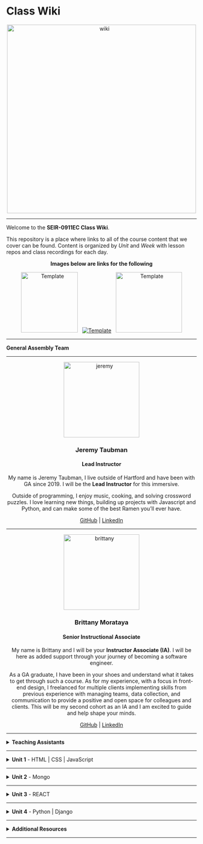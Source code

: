 # Class Wiki

<div align="center">
  <img src="https://i.imgur.com/WNe3NwE.png" alt="wiki" height="500">
</div>

___
Welcome to the <b>SEIR-0911EC Class Wiki</b>.

This repository is a place where links to all of the course content that we cover can be found. Content is organized by <i>Unit</i> and <i>Week</i> with lesson repos and class recordings for each day.
<br>


<div align="center" display:"row">
<b>Images below are links for the following</b>



<a href="https://github.com/bmorataya3/Pull-Request-Template" target="_blank"><img src="https://i.imgur.com/WYBWzSth.png" alt="Template" height="160" width="150"></a> &nbsp; 
<a href="https://github.com/seir-/daily_js_challenges" target="_blank"><img src="https://i.imgur.com/W2YYUOPb.png" alt="Template"></a>  &nbsp; 
<a href="https://github.com/seir-123/cs_data_structures" target="_blank"><img src="https://i.imgur.com/Bq75otNm.png" alt="Template" height="160" width="175" ></a>
</div>



____
<strong>General Assembly Team</strong>



____

<div align="center">
  <img width="200px" src="https://i.imgur.com/xDwQZ7E.png" alt="jeremy">
  <h3>Jeremy Taubman</h3>
  <h4>Lead Instructor</h4>
  <p>My name is Jeremy Taubman, I live outside of Hartford and have been with GA since 2019. I will be the <b>Lead Instructor</b> for this immersive.</p>
  <p>Outside of programming, I enjoy music, cooking, and solving crossword puzzles. I love learning new things, building up projects with Javascript and Python, and can make some of the best Ramen you’ll ever have.</p>
  <span><a href="https://github.com/taubman33">GitHub</a> | <a href="https://www.linkedin.com/in/jeremy-taubman/">LinkedIn</a></span>
  <br>
</div>

____

<div align="center">
  <img width="200px" src="https://i.imgur.com/TkTJmAs.png" alt="brittany">
  <h3>Brittany Morataya</h3>
  <h4>Senior Instructional Associate</h4>
  <p>My name is Brittany and I will be your <b>Instructor Associate (IA)</b>. I will be here as added support through your journey of becoming a software engineer.</p>
  <p>As a GA graduate, I have been in your shoes and understand what it takes to get through such a course. As for my experience, with a focus in front-end design, I freelanced for multiple clients implementing skills from previous experience with managing teams, data collection, and communication to provide a positive and open space for colleagues and clients. This will be my second cohort as an IA and I am excited to guide and help shape your minds.</p>
  <span><a href="https://github.com/bmorataya3">GitHub</a> | <a href="https://www.linkedin.com/in/brittany-morataya/">LinkedIn</a></span>
  <br>
</div>


____


<details><summary><strong>Teaching Assistants</strong></summary><p>

<p>TAs will lead nightly study and debugging sessions that are <b>highly recommended</b> to attend.</p>

<div align="center">
  <img width="200px" src="" alt="">
  <h3>NAme/h3>
  <h4>Teaching Assistant</h4>
  <p>Aboue</p>
  <span><a href="https://github.com/kavdesilva">GitHub</a>  | <a href="https://www.linkedin.com/in/kristina-vanbergen-desilva/">LinkedIn</a></span>
  <br>
</div>

____



____
<details><summary><strong>Class Policies</strong></summary><p>

Below, you will find Class Policies and Requirements as laid out in Orientation and conveyed by the Instructional Team.  We compile them here for your reference and review.

</p>

<ul type="none">

<li><details><summary><strong>Code of Conduct</strong></summary><p>

<ul>
  <li>Foster a productive classroom environment.</li>
  <li>Treat others with respect and dignity.</li>
  <li>Remember that everyone is coming at this with a different background.</li>
  <li>Professionalism in all methods of communication, both in-person <i>and</i> online.
    <ul>
      <li>Slack is an extension of our on-campus community. We ask that you remain courteous, respectful, and professional while engaging on Slack.</li>
    </ul>
  </li>
  <li><b>Zero tolerance for plagiarism and cheating.</b></li>
</ul>

</p></details></li>

<li><details><summary><strong>Deliverable Submission Requirements</strong></summary><p>

<ul>
  <li>Deliverables must be submitted following the <a href="https://github.com/SEIR-123/template_pull_request">PR Guidelines</a>.</li>
  <li>Students must meet deliverable requirements for the submission to be marked as "Complete".</li>
  <li>Deliverables are <i>always</i> due the following class day at the beginning of class, unless otherwise stated.</li>
  <li>There is a grace period for re-submission or late submission.  All re-submits/late submits are due the <b>Monday following the week of assignment</b>.
    <ul>
      <li>Deliverables assigned on Fridays <b>do not</b> have a re-submit <i>or</i> late submit grace period.</li>
      <li>Deliverables submitted <i>after</i> the grace period <b>will not</b> be graded or accepted and will be marked as "Incomplete".</li>
    </ul>
  </li>
</ul>

</p></details></li>

<li><details><summary><strong>Graduation Requirements</strong></summary><p>

<ul>
  <li>Meet Project Requirements.
    <ul><li>Satisfactorily complete and present a project for <i>each</i> of the <b>4</b> units.</li></ul>
  </li>
  <li>Submit and complete a <i>minimum</i> of <b>80%</b> of deliverables (labs, homework, etc.).</li>
  <li>Adhere to attendance policy.
    <ul>
      <li>Students are allowed <b>3</b> absences over the <i>entire</i> course.</li>
      <li><b>3</b> tardies or early departures equals <b>1</b> absence.</li>
      <li>Tardy policy <i>includes</i> Outcomes participation.</li>
    </ul>
  </li>
</ul>

</p></details></li>

<li><details><summary><strong>A Note on Plagiarism</strong></summary><p>

<ul>
  <li>Plagiarism is a serious offense and grounds for immediate withdrawal.</li>
  <li>You are encouraged to ask others, including students, instructors, and sites like <i>Stack Overflow</i> for help. However, it is <b><i>not acceptable to copy</i></b> another persons code and submit it as your own. More importantly, it is detrimental to your own learning and growth.</li>
  <li>Small snippets of code that solve small problems taken from sites like <i>Stack Overflow</i> are generally an exception to this rule. If you aren't sure, it is your responsibility to <b><i>ask your instructor</i></b>. To be on the safe side, we ask that you credit the person/resource you got the code from in a comment, and let an instructor take a look at it.</li>
</ul>

</p></details></li>

Observed Holidays

<p>
The following dates are observed Holidays for this immersive.  There will be no class days on or within any of the date ranges listed below.  These will not decrease the overall length of the immersive, but add on additional replacement days to the end to fulfill the 12 weeks. If you have any questions regarding Holidays, or have a special circumstance, please don't hesitate to reach out to your instructional team.
</p>

| Holiday | Date(s) |
|:---:|:---:|
| Thanksgiving Break | Nov 22-24 |



</details>
____

# Class Schedule

### Unit 1 - 
	Week 1 - HTML, CSS, JS, DOM Manipulation
	Week 2 - JS Higher Order Functions, OOP, API calls + Axios
	Week 3 - Project 1 (API Call / JS Game)

### Unit 2 - 
	Week 4 -Mongo, Mongoose, Express
	Week 5 -  Mongoose with Express, Full Stack Development
	Week 6 - Project 2 (Mongoose /  Axios)

### Unit 3 -
	Week 7 -  React Basics, React Hooks
	Week 8 -  React Router and Axios
	Week 9 - Group MERN Stack Project

### Unit 4 -
	  Week 10 - Python, Django
	  Week 11 - Django Serializers, Group Hackathon
	  Week 12 - Capstone Project  


</p></details></li>

____

<details><summary><strong>Unit 1</strong> - HTML | CSS | JavaScript</summary><p>

<ul type="none">

  <li><details><summary><strong>Week 1</strong></summary><p>

  <p>
  In Week 1, we review the fundamental concepts of <b>HTML</b>, <b>CSS</b>, and <b>JavaScript</b> along with introducing <b>git</b> workflow, <b>terminal</b> commands, and writing professional <b>markdown</b> files. We also learn about the <b>JavaScript DOM</b> and how to use <b>events</b> to affect it.
  </p>

  | Monday | Tuesday | Wednesday | Thursday | Friday |
  |:---:|:---:|:---:|:---:|:---:|
  | Introductions| [JS Intro- Datatypes](https://github.com/SEIR-0911/u1_js_intro_datatypes/blob/main/README.md) | [Functions and Scopes](https://github.com/SEIR-0911/u1_js_functions_and_scope/blob/main/README.md)  | [HTML](https://github.com/SEIR-0911/u1_HTML_intro)   | [DOM Events](https://github.com/SEIR-0911/u1_lesson_js_dom_events)
  | [CLI Intro](https://github.com/SEIR-0911/u1_CLI_intro)  | [Arrays](https://github.com/SEIR-0911/u1_js_arrays/blob/main/README.md) |  [Functions Lab](https://github.com/SEIR-0911/u1_functions_lab/blob/main/README.md)  | [Grumpy Cat](https://github.com/SEIR-0911/u1_lab_grumpy_cat_resume) | [Color Switcher](https://github.com/SEIR-0911/u1_lab_dom_color_switcher)
  |  [InstallFest](https://github.com/SEIR-0911/u1_Installfest) | [Control Flow](https://github.com/SEIR-0911/u1_js_control_flow/blob/main/README.md)   | [Array Iterators](https://github.com/SEIR-0911/u1_array_iterators) | [CSS](https://github.com/SEIR-0911/u1_CSS_intro)  | [JS Dots Game Lab](https://github.com/SEIR-0911/u1_lab_dom_dots)| 
  |  [Git](https://github.com/SEIR-0911/u1_lesson_git_intro)| [Data Types Practice](https://github.com/SEIR-0911/U1_data_types_practice) | [HOF Lab](https://github.com/SEIR-0911/u1_lab_HOF_lab/tree/main)   |  [Resume](https://github.com/SEIR-0911/u1_lab_personal_resume)  |[Connect Four](https://github.com/SEIR-0911/u1_hw_Connect_four/blob/main/README.md) |  |
  | [Git PAT](https://github.com/SEIR-0911/u1_git_PAT) | [CYOA](https://github.com/SEIR-0911/u1_hw_control_flow_adventure/tree/main) |[CodeWars Challenges](https://github.com/SEIR-0911/u1_hw_codewars_challenges/blob/main/README.md)  | [Flexbox](https://github.com/SEIR-0911/u1_CSS_Flex_and_Grid)    | [Tic Tac Toe](https://github.com/SEIR-0911/u1_hw_tic_tac_toe)
  | [Command Line Practice](https://github.com/SEIR-0911/u1_hw_star_wars-1/blob/main/README.md)  ||OUTCOMES | [Fashion Blog](https://github.com/SEIR-0911/u1_HW_Fashion-Blog/blob/master/README.md) |   |

  <ul type="none">

  <li><details><summary>Class Recordings</summary><p>

  | Monday | Tuesday | Wednesday | Thursday | Friday |
  |:---:|:---:|:---:|:---:|:---:|
  | [Recording](https://generalassembly.zoom.us/rec/share/8dvXRvdhk1rZigzh1rxM8BFVgvbulUvOtwI_MvVspc3UZFoBE2mYVx5rvs5IdSso.Oj2zsrEaYgKH3gHW)| [Recording](https://generalassembly.zoom.us/rec/share/eRwUN76Bl1gksVvhJ_jOHCjNy_PrVrefvzWZjKPe15vy5iJGUYl2WQrSilUpgJ2k.MpOY41Ab6qgp6Gt5)|[Recording](https://generalassembly.zoom.us/rec/share/w78QGA_GLb9JESDU5SXugkxlefr1GpCx38DHGmoyQuk90xLvY5FSFRUFTSpzum2P.cToFMiwKspO3wOac)| [Recording](https://generalassembly.zoom.us/rec/share/0vzAOCMGQIJTDVFaSw3fLM1XUTlicGiP-hnXsqrAXx5t8rkvgeE3uGQ6VJc0UQwM.X0wEUaYXQVVFsLzy)| [Recording]()|
  | Passcode: `0q1!ghrd`  | Passcode: `pw9GO%?3` | Passcode: `dBUuu%S7
` | Passcode: `XuVF8@T.` | Passcode: `` |

  </p></details></li>

  </ul>

  ___
  </p></details></li>

  <li><details><summary><strong>Week 2</strong></summary><p>

  <p>
  In Week 2, we practice more <b>DOM Manipulation</b> and are introduced to <b>Daily JavaScript Challenges</b> and basic algorithmic problem-solving. We learn about <b>ES6</b> syntax along with <b>Higher Order Functions</b> and <b>Object Oriented Programming</b> in JavaScript. At the end of the week, we learn how to call on external data sources with <b>APIs</b>.
  </p>

 
 <!-- | Monday | Tuesday | Wednesday | Thursday | Friday |
  |:---:|:---:|:---:|:---:|:---:|
|  [JS Objects](https://github.com/SEIR-0911/u1_lesson_js_objects/blob/main/README.md) | | Wireframing | [ES6 Syntax](https://github.com/SEIR-0911/u1_lesson_ES6) | Project Week Starts|
|[Jurassic Object Lab](https://github.com/SEIR-0911/u1_lab_jurassic_objects/blob/main/README.md)|  [Intro to API's](https://github.com/SEIR-0911/u1_pokemon-api-lab/blob/main/README.md)   |  [Jquery](https://github.com/SEIR-0911/u1_lesson_jquery_intro/blob/main/README.md) |  [Testing](https://github.com/SEIR-0911/u1_lesson_testing) |  ||
  |Classes  | [Poke'mon Lab](https://github.com/SEIR-0911/u1_pokemon-api-lab/blob/main/README.md)  |  [Jquery Lab](https://github.com/SEIR-0911/u1_lab_jquery/blob/main/README.md)  | [Testing Lab](https://github.com/SEIR-0911/u1_lab_testing)|  |  
  | This |  |[Weather API Lab](https://github.com/SEIR-0911/u1_lab_weather-api/blob/main/README.md)|  Promot 1|  |
  |  |  |  | OUTCOMES |  | -->

 <ul type="none">



 <li><details><summary>Class Recordings</summary><p>


<!--| Monday | Tuesday | Wednesday | Thursday | Friday |
 |:---:|:---:|:---:|:---:|:---:|
 | [Recording]()|[Recording]() | [Recording]() |  [Recording]() | [Recording]()|
 | Passcode:``  | Passcode:``| Passcode:`` | Passcode: `` | Passcode: `` |  -->

 </p></details></li>
 
  </ul>

  </p></details></li>

</p></details>
  

___
   
   
<details><summary><strong>Unit 2</strong> - Mongo </summary><p>

<ul type="none">

  <li><details><summary><strong>Week 4</strong></summary><p>

   <p>
     In Week 4, we learn all about <b>Mongo</b> with <b>Express</b>. We learn the concepts of <b>associations</b>, <b>data</b>, and about <b>routes & conteollers</b>. 
  </p>


<!--| Monday | Tuesday | Wednesday | Thursday | Friday |
  |:---:|:---:|:---:|:---:|:---:|
  | Holiday | [Mongo Command](https://github.com/SEIR-0911/u2_lesson_mongoDB/blob/main/README.md) | [Mongoose Data](https://github.com/SEIR-0911/u2_lesson_mongoose_data_model-1)  |  [Express Full Stack Demo](https://github.com/SEIR-0911/express_full_stack_demo) |[ERD](https://github.com/SEIR-0911/u2_lesson_ERD)|
  | [Mongo Install](https://github.com/SEIR-0911/u2_lesson_mongo_install/blob/main/README.md)| [Mongo lab](https://github.com/SEIR-0911/u2_lab_mongoDB_sneakers/tree/main) | [Mongoose Associations](https://github.com/SEIR-0911/u2_lesson_mongoose_associations/tree/main) | [Express Intro](https://github.com/SEIR-0911/u2_express_intro_and_middleware/tree/main)|[Express Controller](https://github.com/SEIR-0911/u3_lesson_express_controllers/blob/main/README.md)  |
  | [FullStack Development](https://github.com/SEIR-0911/u2_full_stack_development/blob/main/README.md) | [Node Readalong](https://github.com/SEIR-0911/u2_lesson_node_js/blob/main/README.md) | [Mongoose Lab](https://github.com/SEIR-0911/u2_mongoose_lab/blob/main/README.md) | [Express Routes](https://github.com/SEIR-0911/u3_lesson_express_routing/blob/main/README.md) | [Mongoose w/Express](https://github.com/SEIR-0911/u2_lesson_mongoose_express) |
  |[Atlas Set up](https://github.com/SEIR-0911/u2_mongo_atlas_setup/blob/main/README.md)   | [Mongo Burgers](https://github.com/SEIR-0911/u2_hw_mongo_burgers) | [Promises](https://github.com/SEIR-0911/u2_lesson_promises/blob/main/README.md) | [Express Fruits](https://github.com/SEIR-0911/express_fruits/blob/main/readme.md)  |  [Mongoose Plants](https://github.com/SEIR-0911/u2_hw_mongoose_plants/blob/main/README.md)|
  |  ||  | Outcomes |  |
  |  | |  |  |  | -->

<ul type="none">

 

  <li><details><summary>Class Recordings</summary><p>

<!--| Monday | Tuesday | Wednesday | Thursday | Friday |
  |:---:|:---:|:---:|:---:|:---:|
  | [No Recording]() | [Recording](https://generalassembly.zoom.us/rec/share/QDSbVKFh1S0NPhGoYoTgVGM1Pk30_T-IhVl7l4KSd5RpOYLV0CvSPsmE3HOS7lTG.f39Kz2tWMj1Vq0Mvralassembly.zoom.us/rec/share/xhbmONFGRS43yc6jbzRapBE1iW9LgCTOP-Eunn0LPqCKBnUhANKkAQ_om1zInjtT.P3TB9mMQ4zk_4Ewe) | [Recording](https://generalassembly.zoom.us/rec/share/XPkYH5jA3R5uM7G4v8UXBweNYk5LY2mc9MxShpc8wTJB8VXYOKlThEQhnqrwxiDH.yao5q7PtSSTw7Phs) | [Recording](https://generalassembly.zoom.us/rec/share/rJmZQocOTZK_47afMVCMa9sDuiei8ihDyd1y01SCyvVuGc1l642M-2PPnkegF3Iw.0yz73zjeuDZMaEYI) | [Recording](https://generalassembly.zoom.us/rec/share/FHdUHA41DU-agh6RgXKDbZNSuOh5RSm0ATHHLM6NnflP0aU_E0ZuklPJhyDjTF54.iAHat7sJe0I858Iy) |
  | Passcode: `` | Passcode: `#R#TF$0s` | Passcode: `U?c6.2uq` | Passcode: `t1eh!1BT` | Passcode: `#$1ky1bx` | -->

  </p></details></li>

  </ul>

  ___
  </p></details></li>

  <li><details><summary><strong>Week 5</strong></summary><p>

  <p>
  In Week 5 we continue to work with Express from scratch, Authorization and following it up with a full stackathon for practice
  </p>


<!-- | Monday | Tuesday | Wednesday | Thursday | Friday |
  |:---:|:---:|:---:|:---:|:---:|
  | [Group Git](https://github.com/SEIR-0911/u2_lesson_group_git) | Heavy Review  | Stackathon day 2 | Stackathon day 3  | [Project 2](https://github.com/SEIR-0911/project2/blob/main/README.md) |
  | [Express fron Scratch](https://github.com/taubman33/u2_lab_express_api/blob/main/README.md) |  [Reg ex (optional)](https://github.com/SEIR-0911/u2_lesson_regEx_js/tree/main)| | Presentations   | |
  | |[OAuth (optional)](https://github.com/SEIR-0911/u2_lesson_oAuth) |   | [Project 2 setup](https://github.com/SEIR-0911/project2/blob/main/README.md) |  |
  |  | Stackaton Day 1 |  | OUTCOMES |  |-->
 


  <li><details><summary>Class Recordings </summary><p>

<!--| Monday | Tuesday | Wednesday | Thursday | Friday |
  |:---:|:---:|:---:|:---:|:---:|
  | [Recording](https://generalassembly.zoom.us/rec/share/rpgppCB-VEov47lNWi_Ov-ZegO3AtzMtA3SmZohvbZ0nb7EUt0LzggdYMhRriuo2.CWe71a6eI9i0ymGe) | [Recording]() | [Recording]() | [Recording](https://generalassembly.zoom.us/rec/share/mw-P8GO_Q75a5H7DwXq_ConfsjIl2ZmwWDkpL2X8bqCAJhOVDuKIjdoIM_q_ADUj.nOZOVWyV0yqxa0fq) | [Recording](https://generalassembly.zoom.us/rec/share/Mer5085ymQqB3T0vIkWlIrQoC8jhzJPGObV-hJpxcsPM63xvFh17LKrykMWzRRq9.tK4TCSbEEAqKbg6Y) |
  | Passcode: `.M7#y&Qz` | Passcode: `` | Passcode: `` | Passcode: `i$fQa%$6` | Passcode: `.2+e.y3y` | -->
 
  </p></details></li>
  
  </ul>

  </p></details></li>

</p></details>

 


___
<details><summary><strong>Unit 3</strong> - REACT </summary><p>

<ul type="none">

  <li><details><summary><strong>Week 7</strong></summary><p>

  <p>
  In Week 7 we learn all about React and what an amazing JavaScript library it can be for developers. We learn the concepts of components, props, and about React Hooks and functional components. We learn about useState and how to use it to manage our state within our apps. We also get into how we can use useEffect to make axios calls in our React apps. Finally, at the end of the week, we learn React Router, a powerful tool for navigating around our virtual DOM.
  </p>

 
 <!-- | Monday | Tuesday | Wednesday | Thursday | Friday |
  |:---:|:---:|:---:|:---:|:---:|
  | HOLIDAY | [Intro to React](https://github.com/SEIR-0911/u3_lesson_intro_to_react/blob/main/README.md) | [Component hierarchy Diagram](https://github.com/SEIR-0911/u3_lesson_component_hierarchy/blob/main/README.md) | [Portfolio](https://github.com/SEIR-0911/u3_react_portfolio_lab) | [Reat State](https://github.com/SEIR-0911/u3_lesson_state_and_hooks) |
  || [LOTR Lab](https://github.com/SEIR-0911/u3_lab_react_LOTR/blob/main/README.md) | [Mapping Components](https://github.com/SEIR-0911/u3_lesson_react_mapping_components-1) | OUTCOMES | [Likes Lab](https://github.com/SEIR-0911/u3_lab_likes) |
  | | [ Hello React](https://github.com/SEIR-0911/u3_hw_hello_react) |  [Mapping Lab](https://github.com/SEIR-0911/u3_lab_mapping_contacts/blob/main/README.md) |   | [React Forms](https://github.com/SEIR-0911/u3_react_forms/tree/main) |
  | |  | [React Router](https://github.com/SEIR-0911/u3_react_router_intro/blob/main/README.md) |  | [Groceries Lab](https://github.com/SEIR-0911/u3_lab_groceries) |
  |  |  | [Mapping Movies](https://github.com/SEIR-0911/u3_hw_movie_mapping) |  | [ATM Lab](https://github.com/SEIR-0911/u3_lab_react_ATM)|
|||| | [Password Validator](https://github.com/SEIR-0911/u3_lab_password_validator/blob/main/README.md)|
| | | | |-->


  <ul type="none">

 
 
 <li><details><summary>Class Recordings</summary><p>

<!--| Monday | Tuesday | Wednesday | Thursday | Friday |
  |:---:|:---:|:---:|:---:|:---:|
  | [Recording]() | [Recording](https://generalassembly.zoom.us/rec/share/zVzM25yv0H_xlVogigYMeGEcnIJdT5crBJni1m2FwJmo8JRbQHugCCyQCsQrZaw9.w2h9RpaEHDkOVN8r) | [Recording](https://generalassembly.zoom.us/rec/share/HDHSafQ_cP9A462uFgidePdBkx6BkZFhY4kkixAiHl7Yf4GTAcB7zrZKGexAOG8s.cE6swbpDpTaMEtja) | No Recording | [Recording](https://generalassembly.zoom.us/rec/share/77pKRE9_joj5fdQdbJhJueOik89q8__G0kIgz1HDRIt2VqQHZSdG_gqCBwlwxRZX.Ze6K1IDjXvJBRxm2) |
  | Passcode: `` | Passcode: `#vt?C7Ch` | Passcode: `u!dsv*n8` |  | Passcode: `E$XKK5+r` | -->

  </p></details></li>

  </ul>

  ___
  </p></details></li>



  <li><details><summary><strong>Week 8</strong></summary><p>

  <p>
  In Week 8, we continue to work with React Functional Components, learning about some amazing Hooks like useEffect and useContext, as well as two powerful libraries, Axios and the React Router
  </p>

 
  <!--| Monday | Tuesday | Wednesday | Thursday | Friday |
  |:---:|:---:|:---:|:---:|:---:|
  | [UseEffect](https://github.com/SEIR-0911/u3_lesson_useEffect) | [Router II](https://github.com/SEIR-0911/u3_lesson_react_router) | LABS| Hackathon Presentations | Project Proposals |
  | [Reat API](https://github.com/SEIR-0911/u3_lesson_react_APIs/blob/main/README.md)   | [Router Lab](https://github.com/SEIR-0911/u3_lab_react_router)| |  [Project 2 prompt](https://github.com/seir-123/project2_prompt/blob/main/README.md)  |  [useContext](https://github.com/seir-123/u2_lesson_useContext)|
  | [SWAPI Axios Lab](https://github.com/SEIR-0911/u3_react_axios_lab/blob/main/README.md)  | Axios Lab II |  | OUTCOMES |[Context Lab](https://github.com/seir-123/u2_react_useContext_lab) |-->
  

  <ul type="none">

  <li><details><summary>Class Recordings</summary><p>

<!--| Monday | Tuesday | Wednesday | Thursday | Friday |
  |:---:|:---:|:---:|:---:|:---:|
  | [Recording](https://generalassembly.zoom.us/rec/share/6VE0LhwINg4qTPOPqBFYJh-AU_ybyfXxpD10xvFIcKS9lBiyO1Ugtdtbu8roxYWl.eKShH9UVMF7oVwiK) | [Recording](https://generalassembly.zoom.us/rec/share/EMqbbkVQ0-DEzOTYdmxhetO0xnS6biFeYHptHsSaUoLjJJzas3IGE8c0391YusLY.MXt9c5ju0vftCpRt) | No Recording | [Recording](https://generalassembly.zoom.us/rec/share/9LZ1r5QYpp-lbSYBTKNn5DjRyQ9eh0IVpOKUWBdCxJqI4ChM1g6arqWnETAwIFVj.AigSHDZPC5YJJ3GB) |[Recording](https://generalassembly.zoom.us/rec/share/66Cr6lV1xyeDsVkS-SdCm7_7-BBWxV27w7SRgUADO7Szue5WJF6I950adU-tmzGM.LHoZQlXgnzoAomgF)|
  | Passcode: `.b6T&Vr#` | Passcode: `+0BzsY0W` |  | Passcode: `*Dv?jr2L`  |  Passcode: `L1!gyo24` | -->

 </p></details></li>
  
  </ul>

  </p></details></li>

</p></details>

 


___
<details><summary><strong>Unit 4</strong> -  Python | Django</summary><p>

<ul type="none">

  <li><details><summary><strong>Week 11</strong></summary><p>

  <p>
  In Week 11, we are introduced to <b>Python</b> and learn about <b>functions</b>, <b>control flow</b>, <b>loops</b>, and <b>dictionaries</b>. We continue with Python through the week by learning about <b>tuples</b> and <b>OOP</b>. 
  </p>

 
<!--| Monday | Tuesday | Wednesday | Thursday | Friday |
  |:---:|:---:|:---:|:---:|:---:|
  | Presentations | [Python Functions](https://github.com/SEIR-0911/u4_lesson_python_functions/tree/main) | [Python Tuples Lab](https://github.com/SEIR-0911/u4_lesson_python_tuples/tree/main) | [CSV Parser Lab](https://github.com/SEIR-0911/u4_lab_python_CSV_parser) | [SQL intro](https://github.com/SEIR-0911/u4_lesson_SQL_intro/tree/main) |
  | [Intro to Python](https://github.com/SEIR-0911/u4_lesson_python_intro) | [Python Control Flow](https://github.com/SEIR-0911/u4_lesson_python_control_flow/tree/main) | [Python OOP](https://github.com/SEIR-0911/u4_lesson_python_OOP) | [Polyglot Workshop](https://github.com/SEIR-0911/u4_polyglot_challenge/tree/main) | [SQL Lab](https://github.com/SEIR-0911/u4_lab_SQL_practice/tree/main) |
  | | [Python Lists & Loops](https://github.com/SEIR-0911/u4_lesson_python_lists_loops/tree/main) |[Smash Bros](https://github.com/SEIR-0911/u4_hw_python_smash_bros)  |[Py Pac Poe](https://github.com/SEIR-0911/u4_py_pac_pie/blob/main/README.md)  |[SQL Joins](https://github.com/SEIR-0911/u4_lab_SQL_joins/blob/main/ReadMe.md) |
  | |  [Python Dictionaries](https://github.com/SEIR-0911/u4_lesson_python_dictionaries/tree/main) |[Codewars](https://github.com/SEIR-0911/u4_python_challenges/tree/main)  | OUTCOMES | [SQL Joins lAB](https://github.com/SEIR-0911/u4_lab_SQL_joins/blob/main/ReadMe.md) |
|||||[Carmen San Diego](https://github.com/SEIR-0911/u4_hw_carmen_sandiego)|-->

   <ul type="none">

  <li><details><summary>Class Recordings</summary><p>

<!-- | Monday | Tuesday | Wednesday | Thursday | Friday |
  |:---:|:---:|:---:|:---:|:---:|
  | No Recording | Recording in slack|  | NO Recording | [Recording](https://generalassembly.zoom.us/rec/share/uKH3rdQE2JiICjYPSE96wW7gPwCg5a5dyBDuqCHIWTJIL9wwSLVRxcpy70jDkUjY.l_TSpEdLbFS6lJ4A)|
  |  |  | | | Passcode: `yJ.4+uvz` |-->

   </p></details></li>

  </ul>

  ___
  </p></details></li>



  <li><details><summary><strong>Week 12</strong></summary><p>


  <p>
  In Week 12, We get a quick intro to <b>Django</b> and how to set up <b>views</b>. At the end of the week, we begin our <b>Capstone Project</b>!
  </p>


 <!--| Monday | Tuesday | Wednesday | Thursday | Friday |
  |:---:|:---:|:---:|:---:|:---:|
  | [Django Install](https://github.com/SEIR-0911/u4_lesson_django_intro) | [Django Serializer](https://github.com/SEIR-0911/u4_lesson_django_REST_API) | [Django Full STackathon](https://github.com/seir-123/u4_django_fullstack/) | P4 Project Planning | Project Week Starts |
  | [Django Practice I](https://github.com/SEIR-0911/u4_lab_nostaldja) | [Django practice II](https://github.com/SEIR-0911/u4_lab_django_REST_API)| |  OUTCOMES | |-->
  

  <ul type="none">

  <li><details><summary>Class Recordings</summary><p>

 <!-- | Monday | Tuesday | Wednesday | Thursday | Friday |
  |:---:|:---:|:---:|:---:|:---:|
  | [Recording](https://generalassembly.zoom.us/rec/share/h-9ngB5u1uEx5zSesSveCLwLqBJrFkBk9mtyfNKBNI3bzuSjiHPtdX_jyQIIvuc4.eKNgftyhkYl6ErIg) | [Recording](https://generalassembly.zoom.us/rec/share/fTTWYzAbEqvGm0iwI96-T-_n9pJKFEwEEnx3eLOvZzEXlXj2ARXUB1g3iy0gDZ-T.whN7L2OIyZO4ZfrP) | No Recording | No Recording | No Recording |
  |Passcode: `xzkxF+i8`  | Passcode: `2fS9fP#N` |  |  |  | -->

  </p></details></li>

  
  </p></details></li>

  

 
  </p></details></li>

  </ul>

  </p></details></li>

</p></details>

___

<details><summary><strong>Additional Resources</strong></summary><p>

Below is a list of additional resources that were hand-picked by your instructors. If you find that you don't have the time during the immersive, these resources will still help to solidify your understanding of key concepts after graduation.

  <ul type="none">
    
  <li><details><summary><strong>Tools</strong> - things to make you more efficient</summary><p>

  - [Rectangle](https://rectangleapp.com/)
  - [Magnet](https://apps.apple.com/us/app/magnet/id441258766?mt=12)
  - [Spectacle](https://www.spectacleapp.com/)
  - [Trello](https://trello.com/)
  - [Airtable](https://www.airtable.com/)
  - [Asana](https://asana.com/)
  - [Freehand](https://www.invisionapp.com/freehand)
  - [LucidChart](https://www.lucidchart.com/pages/)
  - [draw.io](https://app.diagrams.net/)
  - [Whimsical](https://whimsical.com/)
  - [Canva](https://www.canva.com/)
  - [Figma](https://www.figma.com/)
  
  </p></details></li>

  <li><details><summary><strong>Practice</strong> - sites to hone your skills</summary><p>

  - [Codeacademy](https://www.codecademy.com/catalog)
  - [freeCodeCamp](https://www.freecodecamp.org/learn/)
  - [Codewars](https://www.codewars.com)
  - [Udemy](https://www.udemy.com/)
  - [Programiz](https://www.programiz.com/)
  - [#JavaScript30](https://javascript30.com/)
  - [CSS Battle](https://cssbattle.dev/)
  - [CSS Diner](https://flukeout.github.io/)
  - [Flexbox Froggy](https://flexboxfroggy.com/)
  - [Grid Garden](https://cssgridgarden.com/)
  - [Flexbox Zombies](https://mastery.games/flexboxzombies/)
  - [Flexbox Defense](http://www.flexboxdefense.com/)
  - [Screeps](https://screeps.com/)
  - [UX Design Masterclass](https://uxdesignmasterclass.com/)
  
  </p></details></li>

  <li><details><summary><strong>Bookmarks</strong> - must-have resources</summary><p>
  
  - [W3Schools](https://www.w3schools.com/)
  - [CSS Tricks](https://css-tricks.com/)
  - [MDN Web Docs](https://developer.mozilla.org/en-US/)
  - [Stack Overflow](https://stackoverflow.com/)
  - [Eloquent JavaScript](https://eloquentjavascript.net/)
  
  </p></details></li>

  <li><details><summary><strong>Reading</strong> - helpful articles and topics</summary><p>

  - [10 Need-to-know Mac Terminal Commands](https://scotch.io/bar-talk/10-need-to-know-mac-terminal-commands)
  - [Rubber Duck Debugging](https://rubberduckdebugging.com/)
  - [Medium: What Is An API?](https://medium.com/free-code-camp/what-is-an-api-in-english-please-b880a3214a82)
  - [Medium: Higher Order Functions](https://medium.com/javascript-in-plain-english/4-must-know-higher-order-functions-in-javascript-411f85545881)
  - [Medium: Local Git Repos vs Remote Repos](https://medium.com/swlh/git-local-repo-and-github-remote-repo-eae1c948fbf5)
  - [Medium: Explaining API's](https://medium.com/javascript-in-plain-english/many-developers-struggle-with-explaining-apis-20a071d74596)
  - [Naming Conventions in Database Modeling](https://vertabelo.com/blog/naming-conventions-in-database-modeling/)
  - [JSON Web Tokens](https://jwt.io/introduction/)
  
  </p></details></li>

  <li><details><summary><strong>Documentation</strong> - commonly used tech docs</summary><p>

  - [MDN JavaScript Docs](https://developer.mozilla.org/en-US/docs/Web/JavaScript/Guide)
  - [W3Schools CSS Docs](https://www.w3schools.com/cssref/default.asp)
  - [React Docs](https://reactjs.org/docs/getting-started.html)
  - [Mongoose Docs](https://mongoosejs.com/)
  - [PostgreSQL](https://www.postgresql.org/docs/)
  - [Sequelize Docs](https://sequelize.org/docs/v6/)
  - [Python Docs](https://docs.python.org/3/)
  - [Django Docs](https://docs.djangoproject.com/en/4.0/)

  </p></details></li>

  <li><details><summary><strong>Cheatsheets</strong> - quick references</summary><p>

  - [Mac Terminal Commands Cheatsheet](https://www.makeuseof.com/tag/mac-terminal-commands-cheat-sheet/)
  - [OhMyZsh Cheatsheet](https://github.com/ohmyzsh/ohmyzsh/wiki/Cheatsheet)
  - [VSCode Keyboard Shortcut Cheatsheet](https://code.visualstudio.com/shortcuts/keyboard-shortcuts-macos.pdf)
  - [Markdown Cheatsheet](https://www.markdownguide.org/cheat-sheet/)
  - [JavaScript Cheatsheet](https://websitesetup.org/javascript-cheat-sheet/)
  - [ES6 Cheatsheet](https://devhints.io/es6)
  - [ERD Cheatsheet](https://drive.google.com/file/d/0B_spkK3eZiHmZTZhczVTaVZxUFU/view?resourcekey=0-pvJ1STXJ4xEpjqpFWQtUhg)
  - [iOS Resolutions](http://iosres.com/)
  - [Flexbox Playground](https://codepen.io/GAmarketing/pen/QWWJvLx)
  - [Layoutit!](https://grid.layoutit.com/)
  - [Named Colors & Hex Equivalents](https://css-tricks.com/snippets/css/named-colors-and-hex-equivalents/)
  - [Regex Cheatsheet](https://www.rexegg.com/regex-quickstart.html)
  
  </p></details></li>

  <li><details><summary><strong>Deployment</strong> - get your projects online</summary><p>

  - [Surge](https://surge.sh/)
  - [Heroku](https://www.heroku.com/)
  - [Netlify](https://www.netlify.com/)
  - [Vercel](https://vercel.com/)
  - [AWS](https://aws.amazon.com/codedeploy/)
  
  </p></details></li>

  <li><details><summary><strong>CSS Libraries</strong> - Use differet libraries to vamp up your apps</summary><p>

  - [Nostalgic](http://nostalgic-css.github.io/)
  - [Jdan](http://jdan.github.io/)
  - [Bootstrap](https://getbootstrap.com/)
  - [Kushagra](http://kushagra.dev/)
  - [Tachyons](http://tachyons.io/)
  - [Bulma](https://bulma.io/)
  - [Foundation](https://foundation.zurb.com/)
  - [Skeleton](http://getskeleton.com/)
  - [Groundwork](https://groundworkcss.github.io/)
  - [Victory Chart Visualizations](https://formidable.com/open-source/victory/)
  - [TailwindCSS](https://tailwindcss.com/)
  - [Material UI](https://mui.com/)
  - [Materialize](https://materializecss.com/)
  - [Semantic UI](https://semantic-ui.com/)
  - [React MD](https://mlaursen.github.io/react-md-v1-docs/#/)
  - [React Suite](https://rsuitejs.com/)
  - [React Rainbow](https://react-rainbow.io/)
  
  </p></details></li>

  <li><details><summary><strong>Animations, Images, Sounds, Fonts & Icons</strong> - Add fun CSS to your projects</summary><p>

  - [Animate Style](https://animate.style/) - animations
  - [CSS Wand](https://www.csswand.dev/) - animations
  - [Wah.css](http://www.joerezendes.com/projects/Woah.css/) - animations
  - [LottieFiles](https://lottiefiles.com/) - animations
  - [500+ icons](https://css.gg/) - icons
  - [Font Awesome](https://fontawesome.com/?from=io) - icons
  - [iconFinder](https://www.iconfinder.com/) - icons
  - [Google Fonts](https://fonts.google.com/) - fonts
  - [Font Joy](https://fontjoy.com/) - fonts
  - [WebFont Generator](https://www.fontsquirrel.com/tools/webfont-generator) - fonts
  - [CSS Gradient](https://cssgradient.io/) - gradients
  - [Trianglify](https://trianglify.io/) - poly backgrounds
  - [Unsplash](https://unsplash.com/) - images
  - [Pixabay](https://pixabay.com/) - images
  - [opengameart](https://opengameart.org/) - images
  - [imgur](https://imgur.com/) - images
  - [Itch](http://itch.io/) - images
  - [Zap Splat](http://zapsplat.com/) - sounds
  - [Open Game Art](https://opengameart.org/content/library-of-game-sounds) - sounds
  - [FreeSound.org](https://freesound.org/) - sounds
  
  </p></details></li>

  <li><details><summary><strong>Color Palletes</strong> - Color match or check out color schemes</summary><p>

  - [Color Hunt](https://colorhunt.co/)
  - [Flat UI Colors](https://flatuicolors.com/)
  - [Coolors](https://coolors.co/)
  - [Color palette Generator](https://www.canva.com/colors/color-palette-generator/)
  - [Happy Hues](https://www.happyhues.co/)
  - [Materialui](https://www.materialui.co/flatuicolors)
  - [Adobe Color](https://color.adobe.com/create/color-wheel)
  
  </p></details></li>
    
  <li><details><summary><strong>YouTube Channels</strong> - watch and learn</summary><p>

  - [Net Ninja](https://www.youtube.com/channel/UCW5YeuERMmlnqo4oq8vwUpg)
  - [Fireship](https://www.youtube.com/c/Fireship)
  - [Hussein Nasser](https://www.youtube.com/channel/UC_ML5xP23TOWKUcc-oAE_Eg)
  - [Programming with Mosh](https://www.youtube.com/user/programmingwithmosh)
  - [GitHub Training & Guides](https://www.youtube.com/githubguides)
  - [Web Dev Simplified](https://www.youtube.com/channel/UCFbNIlppjAuEX4znoulh0Cw)
  
  </p></details></li>

</p></details>

___
